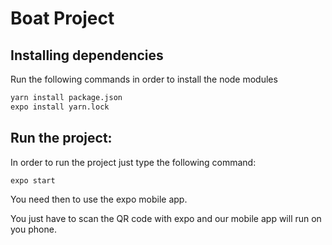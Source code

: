 # Boat Project

## Installing dependencies

Run the following commands in order to install the node modules

```bash
yarn install package.json
expo install yarn.lock
```

## Run the project:

In order to run the project just type the following command:

```bash
expo start
```

You need then to use the expo mobile app.

You just have to scan the QR code with expo and our mobile app will run on you phone.
